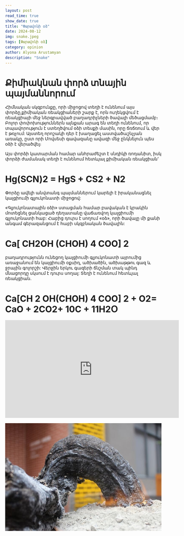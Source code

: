 ```yaml
---
layout: post
read_time: true
show_date: true
title: "Փարավոնի օձ"
date: 2024-08-12
img: snake.jpeg
tags: [Փարավոնի օձ]
category: opinion
author: Alyona Arustamyan
description: "Snake"
---
```

 

# Քիմիակնան փորձ տնային պայմաննորում

Հիմնական սկզբունքը, որի միջոցով տեղի է ունենում այս փորձը,քիմիական ռեակցիաների շարք է,
որն ուղեկցվում է ռեակցիայի մեջ ներգրավված բաղադրիչների ծավալի մեծացմամբ։
Բոլոր փոփոխություններն այնքան արագ են տեղի ունենում, որ տպավորություն է ստեղծվում օձի տեսքի մասին, 
որը ճռճռում և վեր է թռչում: Այստեղ որոշակի դեր է խաղացել աստվածաշնչյան առակը, ըստ որի Մովսեսի գավազանը ավազի մեջ ընկնելուն պես օձի է վերածվել։

Այս փորձի կատարման համար անհրաժեշտ է սնդիկի ռոդանիտ, իսկ  փորձի ժամանակ տեղի է ունենում հետևյալ քիմիական ռեակցիան'

# Hg(SCN)2 = HgS + CS2 + N2
Փորձը ավելի անվտանգ պայմաններում կարելի է իրականացնել կալցիումի գլյուկոնատի միջոցով:

«Գլյուկոնատային օձի» ստացման համար բավական է կրակին մոտեցնել ցանկացած դեղատանը վաճառվող կալցիումի գլյուկոնատի հաբ: 
Հաբից դուրս է սողում «օձ», որի ծավալը մի քանի անգամ գերազանցում է հաբի սկզբնական ծավալին:

  # Ca[ CH2OH (CHOH) 4 COO] 2  
 բաղադրությունն ունեցող կալցիումի գլյուկոնատի այրումից առաջանում են կալցիումի օքսիդ,
ածխածին, ածխաթթու գազ և ջրային գոլորշի: Վերջին երկու գազերի ճնշման տակ պինդ մնացորդը սկսում է դուրս սողալ: 
Տեղի է ունենում հետևյալ ռեակցիան.

# Ca[CH 2 OH(CHOH) 4 COO] 2 + O2= CaO + 2CO2+ 10C + 11H2Օ

 
<iframe width="560" height="315" src="https://www.youtube.com/embed/UOekh-vuJI8" title="Լոգանքի ռումբեր" frameborder="0" allow="accelerometer; autoplay; clipboard-write; encrypted-media; gyroscope; picture-in-picture" allowfullscreen></iframe>


![Փարավոնի օձ](./assets/snake_1.jpeg)


